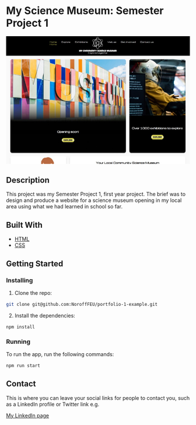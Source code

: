 # My Science Museum: Semester Project 1

![image](./Assets/my-science-museum.jpg)

## Description

This project was my Semester Project 1, first year project. 
The brief was to design and produce a website for a science museum opening in my local area using what we had learned in school so far.

## Built With

- [HTML](https://developer.mozilla.org/en-US/docs/Web/HTML)
- [CSS](https://developer.mozilla.org/en-US/docs/Web/CSS)

## Getting Started

### Installing

1. Clone the repo:

```bash
git clone git@github.com:NoroffFEU/portfolio-1-example.git
```

2. Install the dependencies:

```
npm install
```

### Running

To run the app, run the following commands:

```bash
npm run start
```

## Contact

This is where you can leave your social links for people to contact you, such as a LinkedIn profile or Twitter link e.g.

[My LinkedIn page](https://www.linkedin.com/in/jon-henrik-aavitsland-abaa872b7/)